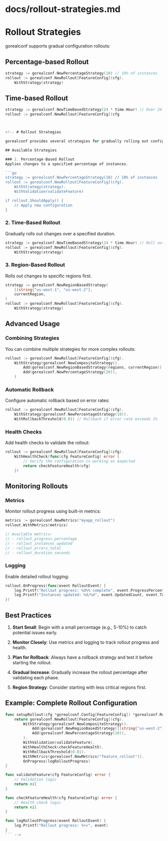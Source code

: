 # docs/rollout-strategies.md
# Rollout Strategies

gorealconf supports gradual configuration rollouts:

## Percentage-based Rollout

```go
strategy := gorealconf.NewPercentageStrategy(10) // 10% of instances
rollout := gorealconf.NewRollout[FeatureConfig](cfg).
    WithStrategy(strategy)
```

## Time-based Rollout

```go
strategy := gorealconf.NewTimeBasedStrategy(24 * time.Hour) // Over 24 hours
rollout := gorealconf.NewRollout[FeatureConfig](cfg



<!-- # Rollout Strategies

gorealconf provides several strategies for gradually rolling out configuration changes across your infrastructure.

## Available Strategies

### 1. Percentage-Based Rollout
Applies changes to a specified percentage of instances.

```go
strategy := gorealconf.NewPercentageStrategy(10) // 10% of instances
rollout := gorealconf.NewRollout[FeatureConfig](cfg).
    WithStrategy(strategy).
    WithValidation(validateFeature)

if rollout.ShouldApply() {
    // Apply new configuration
}
```

### 2. Time-Based Rollout
Gradually rolls out changes over a specified duration.

```go
strategy := gorealconf.NewTimeBasedStrategy(24 * time.Hour) // Roll out over 24 hours
rollout := gorealconf.NewRollout[FeatureConfig](cfg).
    WithStrategy(strategy)
```

### 3. Region-Based Rollout
Rolls out changes to specific regions first.

```go
strategy := gorealconf.NewRegionBasedStrategy(
    []string{"us-west-1", "us-west-2"},
    currentRegion,
)
rollout := gorealconf.NewRollout[FeatureConfig](cfg).
    WithStrategy(strategy)
```

## Advanced Usage

### Combining Strategies
You can combine multiple strategies for more complex rollouts:

```go
rollout := gorealconf.NewRollout[FeatureConfig](cfg).
    WithStrategy(gorealconf.NewCompositeStrategy().
        Add(gorealconf.NewRegionBasedStrategy(regions, currentRegion)).
        Add(gorealconf.NewPercentageStrategy(20)),
    )
```

### Automatic Rollback
Configure automatic rollback based on error rates:

```go
rollout := gorealconf.NewRollout[FeatureConfig](cfg).
    WithStrategy(gorealconf.NewPercentageStrategy(10)).
    WithRollbackThreshold(0.01) // Rollback if error rate exceeds 1%
```

### Health Checks
Add health checks to validate the rollout:

```go
rollout := gorealconf.NewRollout[FeatureConfig](cfg).
    WithHealthCheck(func(cfg FeatureConfig) error {
        // Verify the configuration is working as expected
        return checkFeatureHealth(cfg)
    })
```

## Monitoring Rollouts

### Metrics
Monitor rollout progress using built-in metrics:

```go
metrics := gorealconf.NewMetrics("myapp_rollout")
rollout.WithMetrics(metrics)

// Available metrics:
// - rollout_progress_percentage
// - rollout_instances_updated
// - rollout_errors_total
// - rollout_duration_seconds
```

### Logging
Enable detailed rollout logging:

```go
rollout.OnProgress(func(event RolloutEvent) {
    log.Printf("Rollout progress: %d%% complete", event.ProgressPercentage)
    log.Printf("Instances updated: %d/%d", event.UpdatedCount, event.TotalCount)
})
```

## Best Practices

1. **Start Small**: Begin with a small percentage (e.g., 5-10%) to catch potential issues early.

2. **Monitor Closely**: Use metrics and logging to track rollout progress and health.

3. **Plan for Rollback**: Always have a rollback strategy and test it before starting the rollout.

4. **Gradual Increase**: Gradually increase the rollout percentage after validating each phase.

5. **Region Strategy**: Consider starting with less critical regions first.

## Example: Complete Rollout Configuration

```go
func setupRollout(cfg *gorealconf.Config[FeatureConfig]) *gorealconf.Rollout[FeatureConfig] {
    return gorealconf.NewRollout[FeatureConfig](cfg).
        WithStrategy(gorealconf.NewCompositeStrategy().
            Add(gorealconf.NewRegionBasedStrategy([]string{"us-west-2"}, getRegion())).
            Add(gorealconf.NewPercentageStrategy(10)),
        ).
        WithValidation(validateFeature).
        WithHealthCheck(checkFeatureHealth).
        WithRollbackThreshold(0.01).
        WithMetrics(gorealconf.NewMetrics("feature_rollout")).
        OnProgress(logRolloutProgress)
}

func validateFeature(cfg FeatureConfig) error {
    // Validation logic
    return nil
}

func checkFeatureHealth(cfg FeatureConfig) error {
    // Health check logic
    return nil
}

func logRolloutProgress(event RolloutEvent) {
    log.Printf("Rollout progress: %+v", event)
}
``` -->